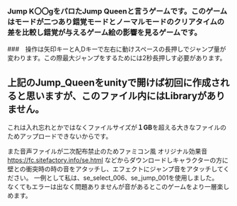 ### Jump K〇〇gをパロたJump Queenと言うゲームです。このゲームはモードが二つあり錯覚モードとノーマルモードのクリアタイムの差を比較し錯覚が与えるゲーム絵の影響を見るゲームです。
###　操作は矢印キーとA,Dキーで左右に動けスペースの長押しでジャンプ量が変わります。この際最大ジャンプをするためには2秒長押しす必要があります。

## 上記のJump_Queenをunityで開けば初回に作成されると思いますが、このファイル内にはLibraryがありません。
これは入れ忘れとかではなくファイルサイズが**１GB**を超える大きなファイルのためアップロードできないからです。

また音声ファイルが二次配布禁止のためファミコン風 オリジナル効果音 https://fc.sitefactory.info/se.html
などからダウンロードしキャラクターの方に壁との衝突時の時の音をアタッチし、エフェクトにジャンプ音をアタッチしてください。
一例として私は、se_select_006、se_jump_001を使用しました。  
なくてもエラーは出なく問題ありませんが音があるとこのゲームをより一層楽しめます。